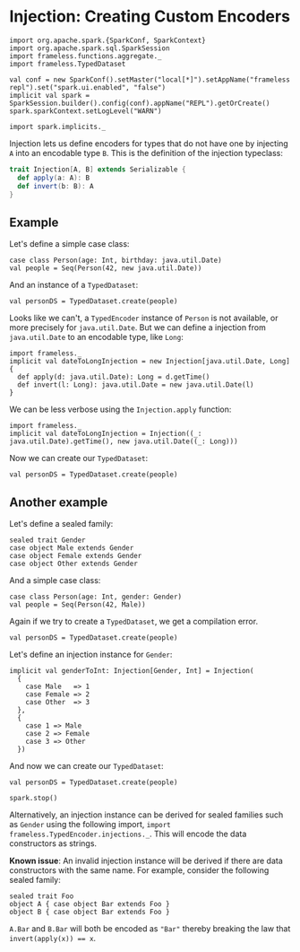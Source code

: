 # Injection: Creating Custom Encoders

```tut:invisible
import org.apache.spark.{SparkConf, SparkContext}
import org.apache.spark.sql.SparkSession
import frameless.functions.aggregate._
import frameless.TypedDataset

val conf = new SparkConf().setMaster("local[*]").setAppName("frameless repl").set("spark.ui.enabled", "false")
implicit val spark = SparkSession.builder().config(conf).appName("REPL").getOrCreate()
spark.sparkContext.setLogLevel("WARN")

import spark.implicits._
```
Injection lets us define encoders for types that do not have one by injecting `A` into an encodable type `B`.
This is the definition of the injection typeclass:
```scala
trait Injection[A, B] extends Serializable {
  def apply(a: A): B
  def invert(b: B): A
}
```

## Example

Let's define a simple case class:

```tut:book
case class Person(age: Int, birthday: java.util.Date)
val people = Seq(Person(42, new java.util.Date))
```

And an instance of a `TypedDataset`:

```tut:book:fail
val personDS = TypedDataset.create(people)
```

Looks like we can't, a `TypedEncoder` instance of `Person` is not available, or more precisely for `java.util.Date`.
But we can define a injection from `java.util.Date` to an encodable type, like `Long`:

```tut:book
import frameless._
implicit val dateToLongInjection = new Injection[java.util.Date, Long] {
  def apply(d: java.util.Date): Long = d.getTime()
  def invert(l: Long): java.util.Date = new java.util.Date(l)
}
```

We can be less verbose using the `Injection.apply` function:

```tut:book
import frameless._
implicit val dateToLongInjection = Injection((_: java.util.Date).getTime(), new java.util.Date((_: Long)))
```

Now we can create our `TypedDataset`:

```tut:book
val personDS = TypedDataset.create(people)
```

## Another example

Let's define a sealed family:

```tut:book
sealed trait Gender
case object Male extends Gender
case object Female extends Gender
case object Other extends Gender
```

And a simple case class:

```tut:book
case class Person(age: Int, gender: Gender)
val people = Seq(Person(42, Male))
```

Again if we try to create a `TypedDataset`, we get a compilation error.

```tut:book:fail
val personDS = TypedDataset.create(people)
```

Let's define an injection instance for `Gender`:

```tut:book
implicit val genderToInt: Injection[Gender, Int] = Injection(
  {
    case Male   => 1
    case Female => 2
    case Other  => 3
  },
  {
    case 1 => Male
    case 2 => Female
    case 3 => Other
  })
```

And now we can create our `TypedDataset`:

```tut:book
val personDS = TypedDataset.create(people)
```

```tut:invisible
spark.stop()
```

Alternatively, an injection instance can be derived for sealed families such as `Gender` using the following 
import, `import frameless.TypedEncoder.injections._`. This will encode the data constructors as strings.

**Known issue**: An invalid injection instance will be derived if there are data constructors with the same name.
For example, consider the following sealed family:

```tut:book
sealed trait Foo
object A { case object Bar extends Foo }
object B { case object Bar extends Foo }
```

`A.Bar` and `B.Bar` will both be encoded as `"Bar"` thereby breaking the law that `invert(apply(x)) == x`.
